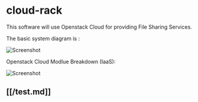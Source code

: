 cloud-rack
==========

This software will use Openstack Cloud for providing File Sharing Services.


The basic system diagram is :

![Screenshot](https://raw.github.com/dguitarbite/cloud-rack/master/Diagrams/System%20Block%20Diagram.png)


Openstack Cloud Modlue Breakdown (IaaS):

![Screenshot](https://raw.github.com/dguitarbite/cloud-rack/master/Diagrams/IaaS%20Block%20Diagram.jpeg)

## [[/test.md]]

